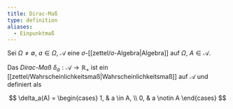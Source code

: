 ```yaml
---
title: Dirac-Maß
type: definition
aliases:
  - Einpunktmaß
---
```


Sei $\Omega \ne \emptyset$, $a \in \Omega$, $\mathcal{A}$ eine $\sigma$-[[zettel/σ-Algebra|Algebra]] auf $\Omega$, $A \in \mathcal{A}$.

Das *Dirac-Maß* $\delta_a : \mathcal{A} \to \mathbb{R}_+$ ist ein [[zettel/Wahrscheinlichkeitsmaß|Wahrscheinlichkeitsmaß]] auf $\mathcal{A}$ und definiert als

$$
	\delta_a(A) = \begin{cases}
		1, & a \in A, \\
		0, & a \notin A
	\end{cases}
$$